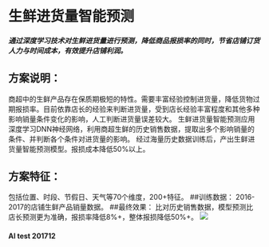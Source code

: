 # 生鲜进货量智能预测
##### 通过深度学习技术对生鲜进货量进行预测，降低商品报损率的同时，节省店铺订货人力与时间成本，有效提升店铺利润。
## 方案说明：
商超中的生鲜产品存在保质期极短的特性。需要丰富经验控制进货量，降低货物过期报损率。目前依靠店长的经验来判断进货量，受到店长经验丰富程度和其他多种影响销量条件变化的影响，人工判断进货量误差较大。
生鲜进货量智能预测应用深度学习DNN神经网络，利用商超生鲜的历史销售数据，提取出多个影响销量的条件、并判断各个条件对进货量的影响。
经过海量历史数据训练后，产出生鲜进货量智能预测模型。报损成本降低50%以上。
## 方案特征：
包括位置、时段、节假日、天气等70个维度，200+特征。
##训练数据：
2016-2017的店铺生鲜产品销量数据。
##最终效果：
比对历史销售数据，模型预测比店长预测更为准确，报损率降低8%+，整体报损降低50%+。
![](http://aip.bdstatic.com/paddlepaddle-op/dist/1512716632320/images/intro-prediction.png)




#### AI test 201712
